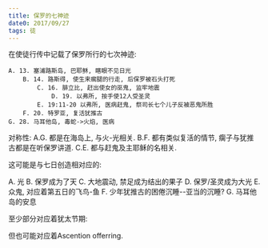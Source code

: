```yaml
---
title: 保罗的七神迹
date0: 2017/09/27
tags: 徒
---
```


在使徒行传中记载了保罗所行的七次神迹:

    A. 13. 塞浦路斯岛, 巴耶稣, 瞎眼不见日光
        B. 14. 路斯得, 使生来瘸腿的行走, 后保罗被石头打死
            C. 16. 腓立比, 赶出使女的巫鬼, 监牢地震
                D. 19. 以弗所, 按手使12人受圣灵
            E. 19:11-20 以弗所, 医病赶鬼, 祭司长七个儿子反被恶鬼所胜
        F. 20. 特罗亚, 复活犹推古
    G. 28. 马耳他岛, 毒蛇->火焰, 医病

对称性:
A.G. 都是在海岛上, 与火-光相关.
B.F. 都有类似复活的情节, 瘸子与犹推古都是在听保罗讲道.
C.E. 都与赶鬼及主耶稣的名相关.

这可能是与七日创造相对应的:

A. 光
B. 保罗成为了天
C. 大地震动, 禁足成为结出的果子
D. 保罗/圣灵成为大光
E. 众鬼, 对应着第五日的飞鸟-鱼
F. 少年犹推古的困倦沉睡--亚当的沉睡?
G. 马耳他岛的安息

至少部分对应着犹太节期:


但也可能对应着Ascention offerring.
